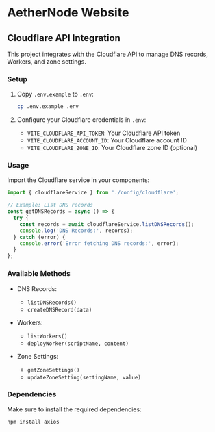 # AetherNode Website

## Cloudflare API Integration

This project integrates with the Cloudflare API to manage DNS records, Workers, and zone settings.

### Setup

1. Copy `.env.example` to `.env`:
   ```bash
   cp .env.example .env
   ```

2. Configure your Cloudflare credentials in `.env`:
   - `VITE_CLOUDFLARE_API_TOKEN`: Your Cloudflare API token
   - `VITE_CLOUDFLARE_ACCOUNT_ID`: Your Cloudflare account ID
   - `VITE_CLOUDFLARE_ZONE_ID`: Your Cloudflare zone ID (optional)

### Usage

Import the Cloudflare service in your components:

```typescript
import { cloudflareService } from './config/cloudflare';

// Example: List DNS records
const getDNSRecords = async () => {
  try {
    const records = await cloudflareService.listDNSRecords();
    console.log('DNS Records:', records);
  } catch (error) {
    console.error('Error fetching DNS records:', error);
  }
};
```

### Available Methods

- DNS Records:
  - `listDNSRecords()`
  - `createDNSRecord(data)`

- Workers:
  - `listWorkers()`
  - `deployWorker(scriptName, content)`

- Zone Settings:
  - `getZoneSettings()`
  - `updateZoneSetting(settingName, value)`

### Dependencies

Make sure to install the required dependencies:

```bash
npm install axios
```
